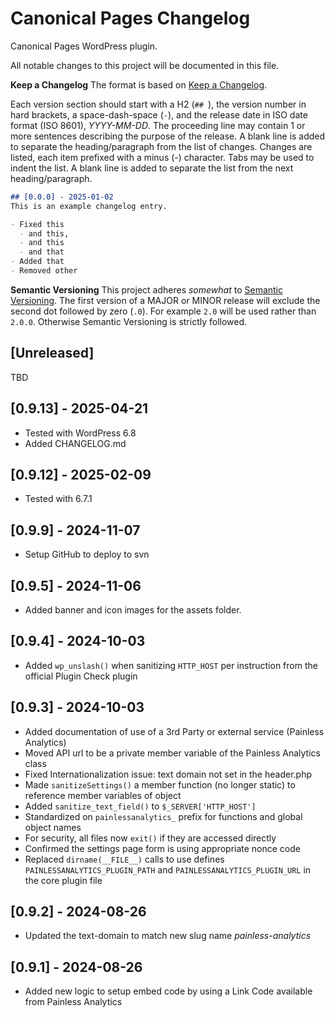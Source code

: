 # Canonical Pages Changelog
Canonical Pages WordPress plugin.

All notable changes to this project will be documented in this file.

**Keep a Changelog**
The format is based on [Keep a Changelog](https://keepachangelog.com/en/1.1.0/).

Each version section should start with a H2 (`## `), the version number in hard brackets, a space-dash-space (` - `), 
and the release date in ISO date format (ISO 8601), *YYYY-MM-DD*.
The proceeding line may contain 1 or more sentences describing the purpose of the release.
A blank line is added to separate the heading/paragraph from the list of changes.
Changes are listed, each item prefixed with a minus (-) character. Tabs may be used to indent the list.
A blank line is added to separate the list from the next heading/paragraph.

```markdown
## [0.0.0] - 2025-01-02
This is an example changelog entry.

- Fixed this
  - and this,
  - and this
  - and that
- Added that
- Removed other
```

**Semantic Versioning**
This project adheres _somewhat_ to [Semantic Versioning](https://semver.org/spec/v2.0.0.html). 
The first version of a MAJOR or MINOR release will exclude the second dot followed by zero (`.0`).
For example `2.0` will be used rather than `2.0.0`. Otherwise Semantic Versioning is strictly followed.

## [Unreleased]
TBD

## [0.9.13] - 2025-04-21

- Tested with WordPress 6.8
- Added CHANGELOG.md

## [0.9.12] - 2025-02-09

- Tested with 6.7.1

## [0.9.9] - 2024-11-07

- Setup GitHub to deploy to svn

## [0.9.5] - 2024-11-06

- Added banner and icon images for the assets folder.

## [0.9.4] - 2024-10-03

- Added `wp_unslash()` when sanitizing `HTTP_HOST` per instruction from the official Plugin Check plugin

## [0.9.3] - 2024-10-03

- Added documentation of use of a 3rd Party or external service (Painless Analytics)
- Moved API url to be a private member variable of the Painless Analytics class
- Fixed Internationalization issue: text domain not set in the header.php
- Made `sanitizeSettings()` a member function (no longer static) to reference member variables of object
- Added `sanitize_text_field()` to `$_SERVER['HTTP_HOST']`
- Standardized on `painlessanalytics_` prefix for functions and global object names
- For security, all files now `exit()` if they are accessed directly
- Confirmed the settings page form is using appropriate nonce code
- Replaced `dirname(__FILE__)` calls to use defines `PAINLESSANALYTICS_PLUGIN_PATH` and `PAINLESSANALYTICS_PLUGIN_URL` in the core plugin file

## [0.9.2] - 2024-08-26

- Updated the text-domain to match new slug name _painless-analytics_

## [0.9.1] - 2024-08-26

- Added new logic to setup embed code by using a Link Code available from Painless Analytics

